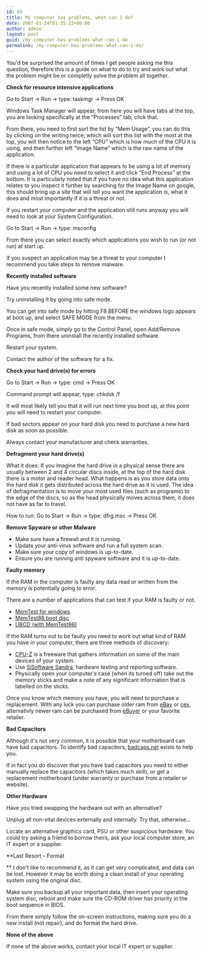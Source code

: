 ```yaml
---
id: 65
title: My computer has problems, what can I do?
date: 2007-01-24T01:35:13+00:00
author: admin
layout: post
guid: /my-computer-has-problems-what-can-i-do
permalink: /my-computer-has-problems-what-can-i-do/
---
```

<p class="lead">
  You'd be surprised the amount of times I get people asking me this question, therefore this is a guide on what to do to try and work out what the problem might be or completly solve the problem all together.
</p>

**Check for resource intensive applications**

Go to Start -> Run -> type: taskmgr -> Press OK

Windows Task Manager will appear, from here you will have tabs at the top, you are looking specifically at the &#8220;Processes&#8221; tab, click that.

From there, you need to first sort the list by &#8220;Mem Usage&#8221;, you can do this by clicking on the writing twice, which will sort this list with the most at the top, you will then notice to the left &#8220;CPU&#8221; which is how much of the CPU it is using, and then further left &#8220;Image Name&#8221; which is the raw name of the application.

If there is a particular application that appears to be using a lot of memory and using a lot of CPU you need to select it and click &#8220;End Process&#8221; at the bottom. It is particularly noted that if you have no idea what this application relates to you inspect it further by searching for the Image Name on google, this should bring up a site that will tell you want the application is, what it does and most importantly if it is a threat or not.

If you restart your computer and the application still runs anyway you will need to look at your System Configuration.

Go to Start -> Run -> type: msconfig

From there you can select exactly which applications you wish to run (or not run) at start up.

If you suspect an application may be a threat to your computer I recommend you take steps to remove malware.

**Recently installed software**

Have you recently installed some new software?

Try uninstalling it by going into safe mode.

You can get into safe mode by hitting F8 BEFORE the windows logo appears at boot up, and select SAFE MODE from the menu.

Once in safe mode, simply go to the Control Panel, open Add/Remove Programs, from there uninstall the recently installed software.

Restart your system.

Contact the author of the software for a fix.

**Check your hard drive(s) for errors**

Go to Start -> Run -> type: cmd -> Press OK

Command prompt will appear, type: chkdsk /f

It will most likely tell you that it will run next time you boot up, at this point you will need to restart your computer.

If bad sectors appear on your hard disk you need to purchase a new hard disk as soon as possible.

Always contact your manufacturer and check warranties.

**Defragment your hard drive(s)**

What it does: If you imagine the hard drive in a physical sense there are usually between 2 and 4 circular discs inside, at the top of the hard disk there is a motor and reader head. What happens is as you store data onto the hard disk it gets distributed across the hard drive as it is used. The idea of defragmentation is to move your most used files (such as programs) to the edge of the discs, so as the head physically moves across them, it does not have as far to travel.

How to run: Go to Start -> Run -> type: dfrg.msc -> Press OK

**Remove Spyware or other Malware**

  * Make sure have a firewall and it is running.
  * Update your anti-virus software and run a full system scan.
  * Make sure your copy of windows is up-to-date.
  * Ensure you are running anti spyware software and it is up-to-date.

**Faulty memory**

If the RAM in the computer is faulty any data read or written from the memory is potentially going to error.

There are a number of applications that can test if your RAM is faulty or not.

  * [MemTest for windows](http://hcidesign.com/memtest/)
  * [MemTest86 boot disc](http://www.memtest86.com/)
  * [UBCD (with MemTest86)](http://www.ultimatebootcd.com/)

If the RAM turns out to be faulty you need to work out what kind of RAM you have in your computer, there are three methods of discovery:

  * [CPU-Z](http://www.cpuid.com/cpuz.php) is a freeware that gathers information on some of the main devices of your system.
  * Use [SiSoftware Sandra](http://www.sisoftware.co.uk/), hardware testing and reporting software.
  * Physically open your computer's case (when its turned off) take out the memory sticks and make a note of any significant information that is labelled on the sticks.

Once you know which memory you have, you will need to purchase a replacement. With any luck you can purchase older ram from [eBay](http://www.ebay.co.uk/) or [cex](http://www.cex.co.uk/), alternativly newer ram can be purchased from [eBuyer](http://www.ebuyer.co.uk/) or your favorite retailer.

**Bad Capacitors**

Although it's not very common, it is possible that your motherboard can have bad capacitors. To identify bad capacitors, [badcaps.net](http://www.badcaps.net/ident/) exists to help you.

If in fact you do discover that you have bad capacitors you need to either manually replace the capacitors (which takes much skill), or get a replacement motherboard (under warranty or purchase from a retailer or website).

**Other Hardware**

Have you tried swapping the hardware out with an alternative?

Unplug all non-vital devices externally and internally. Try that, otherwise&#8230;

Locate an alternative graphics card, PSU or other suspicious hardware. You could try asking a friend to borrow theirs, ask your local computer store, an IT expert or a supplier.

**Last Resort &#8211; Format
  
** I don't like to recommend it, as it can get very complicated, and data can be lost. However it may be worth doing a clean install of your operating system using the original disc.

Make sure you backup all your important data, then insert your operating system disc, reboot and make sure the CD-ROM driver has priority in the boot sequence in BIOS.

From there simply follow the on-screen instructions, making sure you do a new install (not repair), and do format the hard drive.

**None of the above**

If none of the above works, contact your local IT expert or supplier.